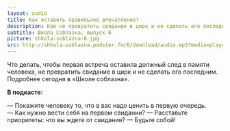 ```yaml
---
layout: audio
title: Как оставить правильное впечатление?
description: Как не превратить свидание в цирк и не сделать его последним.
subtitle: Школа Соблазна, выпуск 6
picture: shkola-soblazna-6.jpg
src: http://shkola-soblazna.podster.fm/6/download/audio.mp3?media=player
---
```


Что делать, чтобы первая встреча оставила должный след в памяти человека, не превратить свидание в цирк и не сделать его последним. Подробнее сегодня в «Школе соблазна».

**В подкасте:**

— Покажите человеку то, что в вас надо ценить в первую очередь.
— Как нужно вести себя на первом свидании?
— Расставьте приоритеты: что вы ждете от свидания?
— Будьте собой! 
